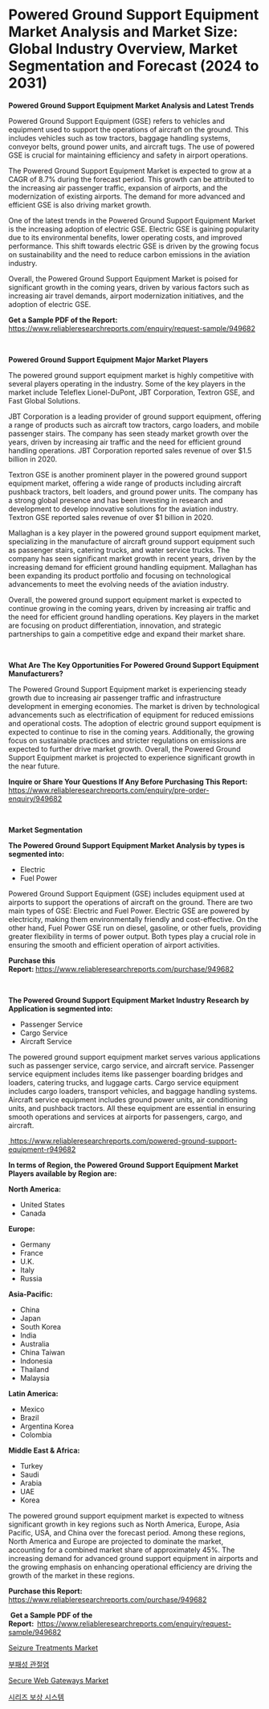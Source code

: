 <p><h1>Powered Ground Support Equipment Market Analysis and Market Size: Global Industry Overview, Market Segmentation and Forecast (2024 to 2031)</h1></p><p><strong>Powered Ground Support Equipment Market Analysis and Latest Trends</strong></p>
<p><p>Powered Ground Support Equipment (GSE) refers to vehicles and equipment used to support the operations of aircraft on the ground. This includes vehicles such as tow tractors, baggage handling systems, conveyor belts, ground power units, and aircraft tugs. The use of powered GSE is crucial for maintaining efficiency and safety in airport operations.</p><p>The Powered Ground Support Equipment Market is expected to grow at a CAGR of 8.7% during the forecast period. This growth can be attributed to the increasing air passenger traffic, expansion of airports, and the modernization of existing airports. The demand for more advanced and efficient GSE is also driving market growth.</p><p>One of the latest trends in the Powered Ground Support Equipment Market is the increasing adoption of electric GSE. Electric GSE is gaining popularity due to its environmental benefits, lower operating costs, and improved performance. This shift towards electric GSE is driven by the growing focus on sustainability and the need to reduce carbon emissions in the aviation industry.</p><p>Overall, the Powered Ground Support Equipment Market is poised for significant growth in the coming years, driven by various factors such as increasing air travel demands, airport modernization initiatives, and the adoption of electric GSE.</p></p>
<p><strong>Get a Sample PDF of the Report:&nbsp;</strong> <a href="https://www.reliableresearchreports.com/enquiry/request-sample/949682">https://www.reliableresearchreports.com/enquiry/request-sample/949682</a></p>
<p>&nbsp;</p>
<p><strong>Powered Ground Support Equipment Major Market Players</strong></p>
<p><p>The powered ground support equipment market is highly competitive with several players operating in the industry. Some of the key players in the market include Teleflex Lionel-DuPont, JBT Corporation, Textron GSE, and Fast Global Solutions.</p><p>JBT Corporation is a leading provider of ground support equipment, offering a range of products such as aircraft tow tractors, cargo loaders, and mobile passenger stairs. The company has seen steady market growth over the years, driven by increasing air traffic and the need for efficient ground handling operations. JBT Corporation reported sales revenue of over $1.5 billion in 2020.</p><p>Textron GSE is another prominent player in the powered ground support equipment market, offering a wide range of products including aircraft pushback tractors, belt loaders, and ground power units. The company has a strong global presence and has been investing in research and development to develop innovative solutions for the aviation industry. Textron GSE reported sales revenue of over $1 billion in 2020.</p><p>Mallaghan is a key player in the powered ground support equipment market, specializing in the manufacture of aircraft ground support equipment such as passenger stairs, catering trucks, and water service trucks. The company has seen significant market growth in recent years, driven by the increasing demand for efficient ground handling equipment. Mallaghan has been expanding its product portfolio and focusing on technological advancements to meet the evolving needs of the aviation industry.</p><p>Overall, the powered ground support equipment market is expected to continue growing in the coming years, driven by increasing air traffic and the need for efficient ground handling operations. Key players in the market are focusing on product differentiation, innovation, and strategic partnerships to gain a competitive edge and expand their market share.</p></p>
<p>&nbsp;</p>
<p><strong>What Are The Key Opportunities For Powered Ground Support Equipment Manufacturers?</strong></p>
<p><p>The Powered Ground Support Equipment market is experiencing steady growth due to increasing air passenger traffic and infrastructure development in emerging economies. The market is driven by technological advancements such as electrification of equipment for reduced emissions and operational costs. The adoption of electric ground support equipment is expected to continue to rise in the coming years. Additionally, the growing focus on sustainable practices and stricter regulations on emissions are expected to further drive market growth. Overall, the Powered Ground Support Equipment market is projected to experience significant growth in the near future.</p></p>
<p><strong>Inquire or Share Your Questions If Any Before Purchasing This Report:</strong> <a href="https://www.reliableresearchreports.com/enquiry/pre-order-enquiry/949682">https://www.reliableresearchreports.com/enquiry/pre-order-enquiry/949682</a></p>
<p>&nbsp;</p>
<p><strong>Market Segmentation</strong></p>
<p><strong>The Powered Ground Support Equipment Market Analysis by types is segmented into:</strong></p>
<p><ul><li>Electric</li><li>Fuel Power</li></ul></p>
<p><p>Powered Ground Support Equipment (GSE) includes equipment used at airports to support the operations of aircraft on the ground. There are two main types of GSE: Electric and Fuel Power. Electric GSE are powered by electricity, making them environmentally friendly and cost-effective. On the other hand, Fuel Power GSE run on diesel, gasoline, or other fuels, providing greater flexibility in terms of power output. Both types play a crucial role in ensuring the smooth and efficient operation of airport activities.</p></p>
<p><strong>Purchase this Report:&nbsp;</strong><a href="https://www.reliableresearchreports.com/purchase/949682">https://www.reliableresearchreports.com/purchase/949682</a></p>
<p>&nbsp;</p>
<p><strong>The Powered Ground Support Equipment Market Industry Research by Application is segmented into:</strong></p>
<p><ul><li>Passenger Service</li><li>Cargo Service</li><li>Aircraft Service</li></ul></p>
<p><p>The powered ground support equipment market serves various applications such as passenger service, cargo service, and aircraft service. Passenger service equipment includes items like passenger boarding bridges and loaders, catering trucks, and luggage carts. Cargo service equipment includes cargo loaders, transport vehicles, and baggage handling systems. Aircraft service equipment includes ground power units, air conditioning units, and pushback tractors. All these equipment are essential in ensuring smooth operations and services at airports for passengers, cargo, and aircraft.</p></p>
<p><a href="https://www.reliableresearchreports.com/powered-ground-support-equipment-r949682">&nbsp;https://www.reliableresearchreports.com/powered-ground-support-equipment-r949682</a></p>
<p><strong>In terms of Region, the Powered Ground Support Equipment Market Players available by Region are:</strong></p>
<p>
    <p> <strong> North America: </strong>
        <ul>
            <li>United States</li>
            <li>Canada</li>
        </ul>
        </p> 
    <p> <strong> Europe: </strong>
        <ul>
            <li>Germany</li>
            <li>France</li>
            <li>U.K.</li>
            <li>Italy</li>
            <li>Russia</li>
        </ul>
        </p> 
    <p> <strong> Asia-Pacific: </strong>
        <ul>
            <li>China</li>
            <li>Japan</li>
            <li>South Korea</li>
            <li>India</li>
            <li>Australia</li>
            <li>China Taiwan</li>
            <li>Indonesia</li>
            <li>Thailand</li>
            <li>Malaysia</li>
        </ul>
        </p> 
    <p> <strong> Latin America: </strong>
        <ul>
            <li>Mexico</li>
            <li>Brazil</li>
            <li>Argentina Korea</li>
            <li>Colombia</li>
        </ul>
        </p> 
    <p> <strong> Middle East & Africa: </strong>
        <ul>
            <li>Turkey</li>
            <li>Saudi</li>
            <li>Arabia</li>
            <li>UAE</li>
            <li>Korea</li>
        </ul>
    </p>
    </p>
<p><p>The powered ground support equipment market is expected to witness significant growth in key regions such as North America, Europe, Asia Pacific, USA, and China over the forecast period. Among these regions, North America and Europe are projected to dominate the market, accounting for a combined market share of approximately 45%. The increasing demand for advanced ground support equipment in airports and the growing emphasis on enhancing operational efficiency are driving the growth of the market in these regions.</p></p>
<p><strong>Purchase this Report: </strong><a href="https://www.reliableresearchreports.com/purchase/949682">https://www.reliableresearchreports.com/purchase/949682</a></p>
<p>&nbsp;<strong>Get a Sample PDF of the Report:&nbsp;&nbsp;</strong><a href="https://www.reliableresearchreports.com/enquiry/request-sample/949682">https://www.reliableresearchreports.com/enquiry/request-sample/949682</a></p>
<p><strong></strong></p>
<p><p><a href="https://www.linkedin.com/pulse/seizure-treatments-market-size-trends-complete-industry-gazcc">Seizure Treatments Market</a></p><p><a href="https://github.com/lzuwsfreyoq70/Market-Research-Report-List-2/blob/main/604537253031.md">부패성 관절염</a></p><p><a href="https://www.linkedin.com/pulse/secure-web-gateways-market-comprehensive-assessment-type-t1qgc">Secure Web Gateways Market</a></p><p><a href="https://github.com/TrevorKruvalis5678/Market-Research-Report-List-1/blob/main/382003953032.md">시리즈 보상 시스템</a></p></p>